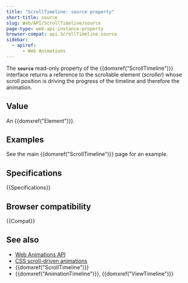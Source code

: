 ```yaml
---
title: "ScrollTimeline: source property"
short-title: source
slug: Web/API/ScrollTimeline/source
page-type: web-api-instance-property
browser-compat: api.ScrollTimeline.source
sidebar:
  - apiref:
      - Web Animations
---
```


The **`source`** read-only property of the
{{domxref("ScrollTimeline")}} interface returns a reference to the scrollable element (_scroller_) whose scroll position is driving the progress of the timeline and therefore the animation.

## Value

An {{domxref("Element")}}.

## Examples

See the main {{domxref("ScrollTimeline")}} page for an example.

## Specifications

{{Specifications}}

## Browser compatibility

{{Compat}}

## See also

- [Web Animations API](/en-US/docs/Web/API/Web_Animations_API)
- [CSS scroll-driven animations](/en-US/docs/Web/CSS/CSS_scroll-driven_animations)
- {{domxref("ScrollTimeline")}}
- {{domxref("AnimationTimeline")}}, {{domxref("ViewTimeline")}}
